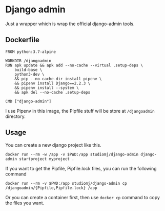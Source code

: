 # Django admin
Just a wrapper which is wrap the official django-admin tools.

## Dockerfile
```
FROM python:3.7-alpine

WORKDIR /djangoadmin
RUN apk update && apk add --no-cache --virtual .setup-deps \
	build-base \
	python3-dev \
	&& pip --no-cache-dir install pipenv \
	&& pipenv install Django==2.2.3 \
	&& pipenv install --system \
	&& apk del --no-cache .setup-deps

CMD ["django-admin"]
```
I use Pipenv in this image, the Pipfile stuff will be store at `/djangoadmin` directory.

## Usage
You can create a new django project like this.
```
docker run --rm -w /app -v $PWD:/app studiomj/django-admin django-admin startproject myproject .
```

If you want to get the Pipfile, Pipfile.lock files, you can run the following command
```
docker run --rm -v $PWD:/app studiomj/django-admin cp /djangoadmin/{Pipfile,Pipfile.lock} /app
```

Or you can create a container first, then use `docker cp` command to copy the files you want.
